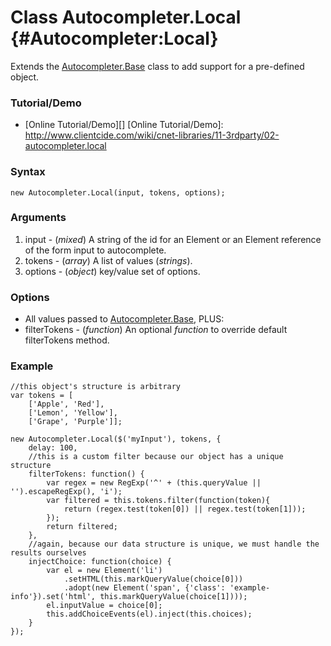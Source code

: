 Class Autocompleter.Local {#Autocompleter:Local}
================================================

Extends the [Autocompleter.Base][] class to add support for a pre-defined object.

### Tutorial/Demo

* [Online Tutorial/Demo][]
[Online Tutorial/Demo]: http://www.clientcide.com/wiki/cnet-libraries/11-3rdparty/02-autocompleter.local

### Syntax

	new Autocompleter.Local(input, tokens, options);

### Arguments

1. input - (*mixed*) A string of the id for an Element or an Element reference of the form input to autocomplete.
2. tokens - (*array*) A list of values (*strings*).
3. options - (*object*) key/value set of options.

### Options

* All values passed to [Autocompleter.Base][], PLUS:
* filterTokens - (*function*) An optional *function* to override default filterTokens method.

### Example
	//this object's structure is arbitrary
	var tokens = [
		['Apple', 'Red'],
		['Lemon', 'Yellow'],
		['Grape', 'Purple']];
	
	new Autocompleter.Local($('myInput'), tokens, {
		delay: 100,
		//this is a custom filter because our object has a unique structure
		filterTokens: function() {
			var regex = new RegExp('^' + (this.queryValue || '').escapeRegExp(), 'i');
			var filtered = this.tokens.filter(function(token){
				return (regex.test(token[0]) || regex.test(token[1]));
			});
			return filtered;
		},
		//again, because our data structure is unique, we must handle the results ourselves
		injectChoice: function(choice) {
			var el = new Element('li')
				.setHTML(this.markQueryValue(choice[0]))
				.adopt(new Element('span', {'class': 'example-info'}).set('html', this.markQueryValue(choice[1])));
			el.inputValue = choice[0];
			this.addChoiceEvents(el).inject(this.choices);
		}
	});

[Autocompleter.Base]: /docs/3rdParty/Autocompleter
